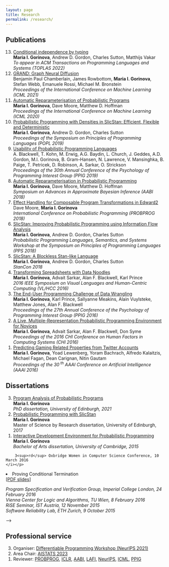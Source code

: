 ```yaml
---
layout: page
title: Research
permalink: /research/
---
```


## Publications
<ol reversed="">
				<li>
        <a class="pubTitle" href="https://arxiv.org/abs/2010.11887">Conditional independence by typing</a><br>
                                <b>Maria I. Gorinova</b>, Andrew D. Gordon, Charles Sutton, Matthijs Vakar<br>
                                <i> <span class="conferenceSlug">To appear in ACM Transactions on Programming Languages and Systems (TOPLAS 2022)</span></i><br>
        </li>			
        <li>
				<a class="pubTitle" href="https://arxiv.org/abs/2106.10934">GRAND: Graph Neural Diffusion</a><br>
				Benjamin Paul Chamberlain, James Rowbottom, <b>Maria I. Gorinova</b>, Stefan Webb, Emanuele Rossi, Michael M. Bronstein<br>
                                <i>Proceedings of the  International Conference on Machine Learning <span class="conferenceSlug">(ICML 2021)</span></i><br>
				</li>
        <li>
				<a class="pubTitle" href="https://proceedings.icml.cc/static/paper_files/icml/2020/271-Paper.pdf">Automatic Reparameterisation of Probabilistic Programs</a><br>
				<b>Maria I. Gorinova</b>, Dave Moore, Matthew D. Hoffman<br>
				<i>Proceedings of the  International Conference on Machine Learning <span class="conferenceSlug">(ICML 2020)</span></i><br>
				</li>
				<li>
				<a class="pubTitle" href="https://arxiv.org/abs/1811.00890">Probabilistic Programming with Densities in SlicStan: Efficient, Flexible and Deterministic</a><br>
				<b>Maria I. Gorinova</b>, Andrew D. Gordon, Charles Sutton<br>
				<i>Proceedings of the Symposium on Principles of Programming Languages <span class="conferenceSlug">(POPL 2019)</span></i><br>
				</li>
				<li>
				<a class="pubTitle" href="https://www.cl.cam.ac.uk/~afb21/publications/PPIG2019-accepted.pdf">Usability of Probabilistic Programming Languages</a><br>
				A. Blackwell, T. Kohn, M. Erwig, A.G. Baydin, L. Church, J. Geddes, A.D. Gordon, M.I. Gorinova, B. Gram-Hansen, N. Lawrence, V. Mansinghka, B. Paige, T. Petricek, D. Robinson, A. Sarkar, O. Strickson<br>
				<i>Proceedings of the 30th Annual Conference of the Psychology of Programming Interest Group (PPIG 2019)</i>
				</li>
				<li>
				<a class="pubTitle" href="http://approximateinference.org/2018/accepted/GorinovaEtAl2018.pdf">Automatic Reparameterisation in Probabilistic Programming</a><br>
				<b>Maria I. Gorinova</b>, Dave Moore, Matthew D. Hoffman<br>
			        <!--<img src="../images/award3.png" style="width:20px; align=" left"=" title="Travel Award">-->
				<i>Symposium on Advances in Approximate Bayesian Inference<span class="conferenceSlug"> (AABI 2018)</span></i><br>
				</li>
				<li>
				<a class="pubTitle" href="https://arxiv.org/abs/1811.06150">Effect Handling for Composable Program Transformations in Edward2</a><br>
				Dave Moore, <b>Maria I. Gorinova</b><br>
				<i>International Conference on Probabilistic Programming (PROBPROG 2018)</i>
				</li>
				<li>
				<a class="pubTitle" href="https://pps2018.soic.indiana.edu/files/2017/12/SlicStanPPS.pdf">SlicStan: Improving Probabilistic Programming using Information Flow Analysis</a><br>
				<b>Maria I. Gorinova</b>, Andrew D. Gordon, Charles Sutton<br>
				<i>Probabilistic Programming Languages, Semantics, and Systems Workshop at the Symposium on Principles of Programming Languages <span class="conferenceSlug">(PPS 2018)</span></i><br>
				</li>
				<li>
				<a class="pubTitle" href="https://github.com/stan-dev/stancon_talks/tree/master/2018/Contributed-Talks/06_gorinova">SlicStan: A Blockless Stan-like Language</a><br>
				<b>Maria I. Gorinova</b>, Andrew D. Gordon, Charles Sutton<br>
				<i>StanCon 2018</i><br>
				</li>
				<li>
				<a class="pubTitle" href="https://www.repository.cam.ac.uk/bitstream/handle/1810/262447/DataNoodles_AM.pdf">Transforming Spreadsheets with Data Noodles</a><br>
				<b>Maria I. Gorinova</b>, Advait Sarkar, Alan F. Blackwell, Karl Prince<br>
				<i>2016 IEEE Symposium on Visual Languages and Human-Centric Computing <span class="conferenceSlug">(VL/HCC 2016)</span></i><br>
				</li>
				<li>
				<a class="pubTitle" href="http://www.ppig.org/sites/default/files/2016-PPIG-27th-Gorinova.pdf">The End-User Programming Challenge of Data Wrangling </a><br>
				<b>Maria I. Gorinova</b>, Karl Prince, Sallyanne Meakins, Alain Vuylsteke, Matthew Jones, Alan F. Blackwell<br>
				<i>Proceedings of the 27th Annual Conference of the Psychology of Programming Interest Group <span class="conferenceSlug">(PPIG 2016)</span></i><br>
				</li>
				<li>
				<a class="pubTitle" href="https://advaitsarkar.github.io/advait.org/files/gorinova_2016_probabilistic.pdf">A Live, Multiple-Representation Probabilistic Programming Environment for Novices</a><br>
				<b>Maria I. Gorinova</b>, Advait Sarkar, Alan F. Blackwell, Don Syme<br>
				<i>Proceedings of the 2016 CHI Conference on Human Factors in Computing Systems <span class="conferenceSlug">(CHI 2016)</span></i><br>
				</li>
				<li>
				<a class="pubTitle" href="http://www.aaai.org/ocs/index.php/AAAI/AAAI16/paper/download/12359/12290">Predicting Gaming Related Properties from Twitter Accounts</a><br>
				<b>Maria I. Gorinova</b>, Yoad Lewenberg, Yoram Bachrach, Alfredo Kalaitzis, Michael Fagan, Dean Carignan, Nitin Gautam<br>
				<i>Proceedings of the 30<sup> th</sup> AAAI Conference on Artificial Intelligence <span class="conferenceSlug">(AAAI 2016)</span></i><br>
				</li>
			</ol>

## Dissertations
<ol reversed="">
<li><a class="pubTitle" href="https://arxiv.org/abs/2204.06868" id="ide">Program Analysis of Probabilistic Programs</a><br>
<b>Maria I. Gorinova</b><br>
<i>PhD dissertation, University of Edinburgh, 2021 </i>
</li>
<li><a class="pubTitle" href="files/slicstan.pdf" id="ide">Probabilistic Programming with SlicStan</a><br>
<b>Maria I. Gorinova</b><br>
<!--[MSc(R) Data Science Dissertation Prize](../images/award3.png)--> 
Master of Science by Research dissertation, University of Edinburgh, 2017 
</li>
<li><a class="pubTitle" href="files/gorinova_diss.pdf" id="ide">Interactive Development Environment for Probabilistic Programming</a><br>
<b>Maria I. Gorinova</b><br>
<i>Bachelor of Arts dissertation, University of Cambridge, 2015</i>
</li>
</ol>

<!--
## Talks
<ol reversed="">
<li>Probabilistic Programming: The What, Why and How<br>	
	[<a href="files/ppl_intro_slides.pdf">PDF slides</a>]<br>
	<i class="venue">F# eXchange, Keynote, April  2019</i><br>
	<i class="venue">Advances in Programming Languages, Guest Lecture, University of Edinburgh, November 2018</i><br>
</li>
<li>Probabilistic Programming with SlicStan<br>
	[<a href="files/gorinova_slicstan_slides.pdf">PDF slides</a>] [<a href="https://www.youtube.com/watch?v=WTqnehdFNbo">Video</a>]<br>
	<i class="venue">PROBPROG 2018, Invited Talk, October 2018</i><br>
	<i class="venue">StanCon 2018, January 2018</i><br>
	<i class="venue">PPS Workshop at POPL 2018, January 2018</i><br>	
</li>
<li>Data Wrangling for End-Users in Healthcare<br>
	<i class="venue">Microsoft Redmond, May 2016</i>	
</li>
<li>A Live, Multiple-Representation Probabilistic Programming Environment for Novices<br>
	[<a href="files/gorinova_ppide_short_slides.pdf">PDF slides (short)</a>] [<a href="files/gorinova_ppide_long_slides.pdf">PDF slides (long)</a>] [<a href="https://www.youtube.com/watch?v=bmNlM0RnyVg">Video</a>]<br>
	<p class="venue">
	<i>Advances in Programming Languages, Guest Lecture, University of Edinburgh, November 2016</i><br>
	<i>Programming Languages and Software Engineering Group, University of Washington, May 2016</i><br>
	<i>2016 CHI Conference on Human Factors in Computing Systems, May 2016</i><br>
	<i>
		<!--<img src="../images/award3.png" style="width:20px; align=" left"=" title="Young Researcher Prize">-->
		3<sup>rd</sup> Oxbridge Women in Computer Science Conference, 10 March 2016
	</i></p>			
</li>
<li>Proving Conditional Termination<br>
	[<a href="files/conditional_termination_slides.pdf">PDF slides</a>]<br>
	<p class="venue">
	<i>Program Specification and Verification Group, Imperial College London, 24 February 2016</i><br>
	<i>Vienna Center for Logic and Algorithms, TU Wien, 8 February 2016</i><br>
	<i>RiSE Seminar, IST Austria, 12 November 2015</i><br>
	<i>Software Reliability Lab, ETH Zurich, 9 October 2015</i>			
	</p>
</li>
</ol>
-->

## Professional service
<ol reversed="">
	<li>Organiser: <a href="https://diffprogramming.mit.edu/">Differentiable Programming Workshop (NeurIPS 2021)</a>
	</li>
	<li>Area Chair: <a href="https://aistats.org/">AISTATS 2023</a> </li>
	<li>Reviewer: <a href="https://probprog.cc/">PROBPROG</a>,
		      <a href="https://iclr.cc/">ICLR</a>,
		      <a href="http://approximateinference.org/">AABI</a>,
		      <a href="https://popl21.sigplan.org/home/lafi-2021">LAFI</a>,
		      <a href="https://nips.cc/">NeurIPS</a>,
		      <a href="https://icml.cc/">ICML</a>,
		      <a href="http://www.ppig.org/">PPIG</a></li>

</ol>

